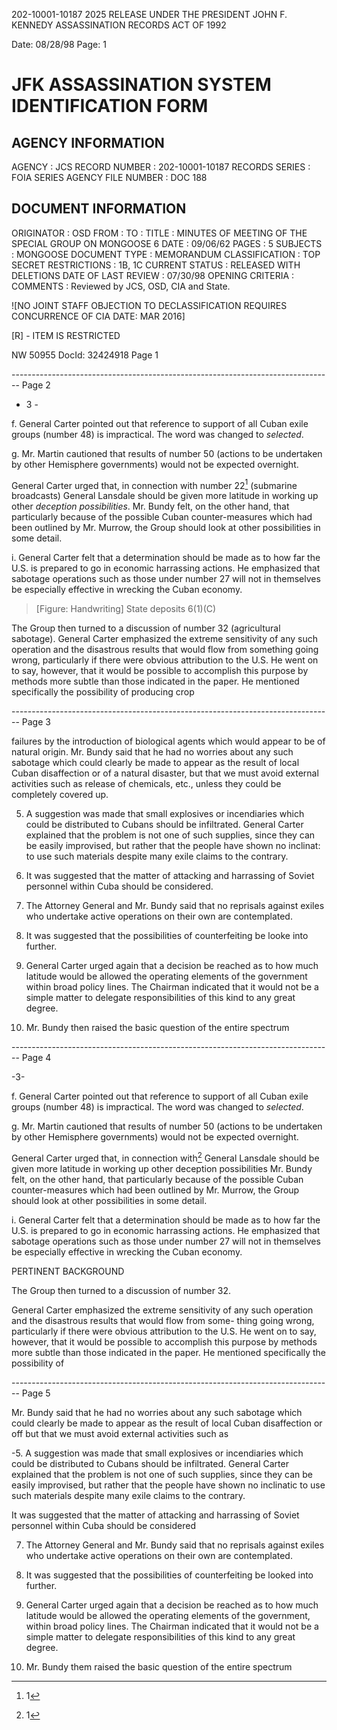 202-10001-10187 2025 RELEASE UNDER THE PRESIDENT JOHN F. KENNEDY ASSASSINATION RECORDS ACT OF 1992

Date: 08/28/98
Page: 1

# JFK ASSASSINATION SYSTEM IDENTIFICATION FORM

## AGENCY INFORMATION

AGENCY : JCS
RECORD NUMBER : 202-10001-10187
RECORDS SERIES : FOIA SERIES
AGENCY FILE NUMBER : DOC 188

## DOCUMENT INFORMATION

ORIGINATOR : OSD
FROM :
TO :
TITLE : MINUTES OF MEETING OF THE SPECIAL GROUP ON MONGOOSE 6
DATE : 09/06/62
PAGES : 5
SUBJECTS : MONGOOSE
DOCUMENT TYPE : MEMORANDUM
CLASSIFICATION : TOP SECRET
RESTRICTIONS : 1B, 1C
CURRENT STATUS : RELEASED WITH DELETIONS
DATE OF LAST REVIEW : 07/30/98
OPENING CRITERIA :
COMMENTS : Reviewed by JCS, OSD, CIA and State.

![NO JOINT STAFF OBJECTION TO DECLASSIFICATION REQUIRES CONCURRENCE OF CIA DATE: MAR 2016]

[R] - ITEM IS RESTRICTED

NW 50955 DocId: 32424918 Page 1


-------------------------------------------------------------------------------- Page 2

- 3 -

f. General Carter pointed out that reference to support of all Cuban exile groups (number 48) is impractical. The word was changed to *selected*.

g. Mr. Martin cautioned that results of number 50 (actions to be undertaken by other Hemisphere governments) would not be expected overnight.

General Carter urged that, in connection with number 22[^1] (submarine broadcasts) General Lansdale should be given more latitude in working up other *deception possibilities*. Mr. Bundy felt, on the other hand, that particularly because of the possible Cuban counter-measures which had been outlined by Mr. Murrow, the Group should look at other possibilities in some detail.

i. General Carter felt that a determination should be made as to how far the U.S. is prepared to go in economic harrassing actions. He emphasized that sabotage operations such as those under number 27 will not in themselves be especially effective in wrecking the Cuban economy.

> [Figure: Handwriting] State deposits 6(1)(C)

The Group then turned to a discussion of number 32 (agricultural sabotage). General Carter emphasized the extreme sensitivity of any such operation and the disastrous results that would flow from something going wrong, particularly if there were obvious attribution to the U.S. He went on to say, however, that it would be possible to accomplish this purpose by methods more subtle than those indicated in the paper. He mentioned specifically the possibility of producing crop

[^1]: 1


-------------------------------------------------------------------------------- Page 3

failures by the introduction of biological agents which would appear to be of natural origin. Mr. Bundy said that he had no worries about any such sabotage which could clearly be made to appear as the result of local Cuban disaffection or of a natural disaster, but that we must avoid external activities such as release of chemicals, etc., unless they could be completely covered up.

5. A suggestion was made that small explosives or incendiaries which could be distributed to Cubans should be infiltrated. General Carter explained that the problem is not one of such supplies, since they can be easily improvised, but rather that the people have shown no inclinat: to use such materials despite many exile claims to the contrary.

6. It was suggested that the matter of attacking and harrassing of Soviet personnel within Cuba should be considered.

7. The Attorney General and Mr. Bundy said that no reprisals against exiles who undertake active operations on their own are contemplated.

8. It was suggested that the possibilities of counterfeiting be looke into further.

9. General Carter urged again that a decision be reached as to how much latitude would be allowed the operating elements of the government within broad policy lines. The Chairman indicated that it would not be a simple matter to delegate responsibilities of this kind to any great degree.

10. Mr. Bundy then raised the basic question of the entire spectrum


-------------------------------------------------------------------------------- Page 4

-3-

f. General Carter pointed out that reference to support of all Cuban exile groups (number 48) is impractical. The word was changed to *selected*.

g. Mr. Martin cautioned that results of number 50 (actions to be undertaken by other Hemisphere governments) would not be expected overnight.

General Carter urged that, in connection with[^1] General Lansdale should be given more latitude in working up other deception possibilities Mr. Bundy felt, on the other hand, that particularly because of the possible Cuban counter-measures which had been outlined by Mr. Murrow, the Group should look at other possibilities in some detail.

i. General Carter felt that a determination should be made as to how far the U.S. is prepared to go in economic harrassing actions. He emphasized that sabotage operations such as those under number 27 will not in themselves be especially effective in wrecking the Cuban economy.

PERTINENT BACKGROUND

The Group then turned to a discussion of number 32.

General Carter emphasized the extreme sensitivity of any such operation and the disastrous results that would flow from some- thing going wrong, particularly if there were obvious attribution to the U.S. He went on to say, however, that it would be possible to accomplish this purpose by methods more subtle than those indicated in the paper. He mentioned specifically the possibility of

[^1]: [Figure: Handwritten annotations with lines crossing out text.]


-------------------------------------------------------------------------------- Page 5

Mr. Bundy said that he had no worries about any such sabotage which could clearly be made to appear as the result of local Cuban disaffection or off but that we must avoid external activities such as

-5. A suggestion was made that small explosives or incendiaries which could be distributed to Cubans should be infiltrated. General Carter explained that the problem is not one of such supplies, since they can be easily improvised, but rather that the people have shown no inclinatic to use such materials despite many exile claims to the contrary.

It was suggested that the matter of attacking and harrassing of Soviet personnel within Cuba should be considered

7. The Attorney General and Mr. Bundy said that no reprisals against exiles who undertake active operations on their own are contemplated.

8. It was suggested that the possibilities of counterfeiting be looked into further.

9. General Carter urged again that a decision be reached as to how much latitude would be allowed the operating elements of the government, within broad policy lines. The Chairman indicated that it would not be a simple matter to delegate responsibilities of this kind to any great degree.

10. Mr. Bundy them raised the basic question of the entire spectrum

